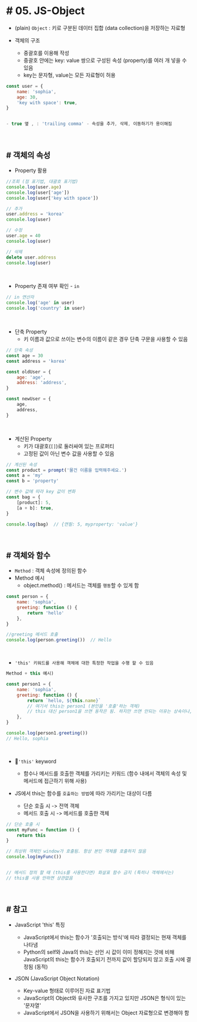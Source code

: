# # 05. JS-Object

- (plain) `Object` : 키로 구분된 데이터 집합 (data collection)을 저장하는 자료형

- 객체의 구조
    - 중괄호를 이용해 작성
    - 중괄호 안에는 key: value 쌍으로 구성된 속성 (property)를 여러 개 넣을 수 있음
    - key는 문자형, value는 모든 자료형이 허용
```javascript
const user = {
    name: 'sophia',
    age: 30,
    'key with space': true,
}


- true 옆 , : 'trailing comma' - 속성을 추가, 삭제, 이동하기가 용이해짐
```

<br>

## # 객체의 속성
- Property 활용
```javascript
//조회 (점 표기법, 대괄호 표기법)
console.log(user.age)
console.log(user['age'])
console.log(user['key with space'])

// 추가
user.address = 'korea'
console.log(user)

// 수정
user.age = 40
console.log(user)

// 삭제
delete user.address
console.log(user)
```
<br>

- Property 존재 여부 확인 - `in`
```javascript
// in 연산자
console.log('age' in user)
console.log('country' in user)
```
<br>

- 단축 Property
    - 키 이름과 값으로 쓰이는 변수의 이름이 같은 경우 단축 구문을 사용할 수 있음
```javascript
// 단축 속성
const age = 30
const address = 'korea'

const oldUser = {
    age: 'age',
    address: 'address',
}

const newUser = {
    age,
    address,
}
```
<br>

- 계산된 Property
    - 키가 대괄호(`[]`)로 둘러싸여 있는 프로퍼티
    - 고정된 값이 아닌 변수 값을 사용할 수 있음
```javascript
// 계산된 속성
const product = prompt('물건 이름을 입력해주세요.')
const a = 'my'
const b = 'property'

// 변수 값에 따라 key 값이 변화
const bag = {
    [product]: 5,
    [a + b]: true,
}

console.log(bag)  // {연필: 5, myproperty: 'value'}
```

<br>

## # 객체와 함수
- `Method` : 객체 속성에 정의된 함수
- Method 예시
    - object.method() : 메서드는 객체를 `행동`할 수 있게 함

```javascript
const person = {
    name: 'sophia',
    greeting: function () {
        return 'hello'
    },
}

//greeting 메서드 호출
console.log(person.greeting())  // Hello
```
<br>

- `'this' 키워드를 사용해 객체에 대한 특정한 작업을 수행 할 수 있음 `
```javascript
Method + this 예시)

const person1 = {
    name: 'sophia',
    greeting: function () {
        return `hello, ${this.name}`
        // 여기서 this는 person1 (본인을 '호출'하는 객체)
        // this 대신 person1을 쓰면 동작은 됨. 하지만 쓰면 안되는 이유는 상속이나, 중첩된 함수가 됐을 때 또 달라지기 때문이다. 
    },
}

console.log(person1.greeting())
// Hello, sophia
```
<br>

- 🌟`'this'` keyword
    - 함수나 메서드를 호출한 객체를 가리키는 키워드 (함수 내에서 객체의 속성 및 메서드에 접근하기 위해 사용)

- JS에서 this는 함수를 `호출하는 방법`에 따라 가리키는 대상이 다름
    - 단순 호출 시 -> 전역 객체
    - 메서드 호출 시 -> 메서드를 호출한 객체

```javascript
// 단순 호출 시
const myFunc = function () {
    return this
}

// 최상위 객체인 window가 호출됨. 항상 본인 객체를 호출하지 않음
console.log(myFunc())


// 메서드 정의 할 때 (this를 사용한다면) 화살표 함수 금지 (특히나 객체에서는)
// this를 사용 안하면 상관없음
```

<br>

## # 참고
- JavaScript 'this' 특징
    - JavaScript에서 this는 함수가 '호출되는 방식'에 따라 결정되는 현재 객체를 나타냄
    - Python의 self와 Java의 this는 선언 시 값이 이미 정해지는 것에 비해 JavaScript의 this는 함수가 호출되기 전까지 값이 할당되지 않고 호출 시에 결정됨 (동적)

- JSON (JavaScript Object Notation)
    - Key-value 형태로 이루어진 자료 표기법
    - JavaScript의 Object와 유사한 구조를 가지고 있지만 JSON은 형식이 있는 '문자열'
    - JavaScript에서 JSON을 사용하기 위해서는 Object 자료형으로 변경해야 함

    